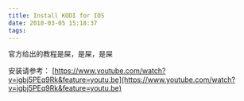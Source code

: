 ```yaml
---
title: Install KODI for IOS
date: 2018-03-05 15:18:37
tags:
---
```



官方给出的教程是屎，是屎，是屎

安装请参考： [https://www.youtube.com/watch?v=igbj5PEq9Rk&feature=youtu.be](https://www.youtube.com/watch?v=igbj5PEq9Rk&feature=youtu.be)
